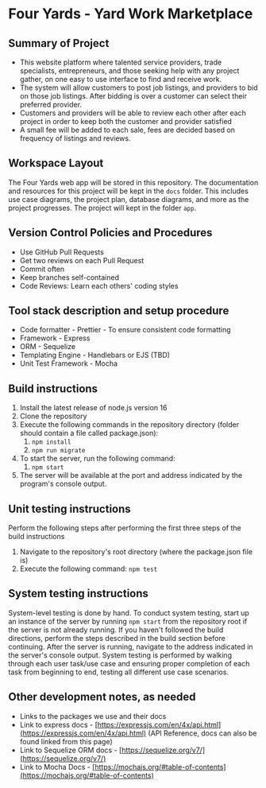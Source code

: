 # Four Yards - Yard Work Marketplace

## Summary of Project

- This website platform where talented service providers, trade specialists, entrepreneurs, and those seeking help with any project gather, on one easy to use interface to find and receive work.
- The system will allow customers to post job listings, and providers to bid on those job listings. After bidding is over a customer can select their preferred provider.
- Customers and providers will be able to review each other after each project in order to keep both the customer and provider satisfied
- A small fee will be added to each sale, fees are decided based on frequency of listings and reviews.

## Workspace Layout
The Four Yards web app will be stored in this repository.
The documentation and resources for this project will be kept in the `docs` folder. This includes use case diagrams, the project plan, database diagrams, and more as the
project progresses.
The project will kept in the folder `app`.

## Version Control Policies and Procedures

- Use GitHub Pull Requests
- Get two reviews on each Pull Request
- Commit often
- Keep branches self-contained
- Code Reviews: Learn each others&#39; coding styles

## Tool stack description and setup procedure

- Code formatter - Prettier - To ensure consistent code formatting
- Framework - Express
- ORM - Sequelize
- Templating Engine - Handlebars or EJS (TBD)
- Unit Test Framework - Mocha

## Build instructions

1. Install the latest release of node.js version 16
2. Clone the repository
3. Execute the following commands in the repository directory (folder should contain a file called package.json):
	1. `npm install`
	2. `npm run migrate`
1. To start the server, run the following command:
	1. `npm start`
1. The server will be available at the port and address indicated by the program&#39;s console output.

## Unit testing instructions

Perform the following steps after performing the first three steps of the build instructions

1. Navigate to the repository&#39;s root directory (where the package.json file is)
2. Execute the following command: `npm test`

## System testing instructions

System-level testing is done by hand. To conduct system testing, start up an instance of the server by running `npm start` from the repository root if the server is not already running. If you haven&#39;t followed the build directions, perform the steps described in the build section before continuing. After the server is running, navigate to the address indicated in the server&#39;s console output. System testing is performed by walking through each user task/use case and ensuring proper completion of each task from beginning to end, testing all different use case scenarios.

## Other development notes, as needed

- Links to the packages we use and their docs
- Link to express docs - [https://expressjs.com/en/4x/api.html](https://expressjs.com/en/4x/api.html) (API Reference, docs can also be found linked from this page)
- Link to Sequelize ORM docs - [https://sequelize.org/v7/](https://sequelize.org/v7/)
- Link to Mocha Docs - [https://mochajs.org/#table-of-contents](https://mochajs.org/#table-of-contents)